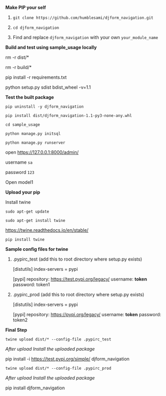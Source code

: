**Make PIP your self**

1. `git clone https://github.com/humblesami/djform_navigation.git`
2. `cd djform_navigation`

3. Find and replace `djform_navigation` with your own `your_module_name`

**Build and test using sample_usage locally**

rm -r dist/*

rm -r build/*

pip install -r requirements.txt

python setup.py sdist bdist_wheel -v=1.1

**Test the built package**

`pip uninstall -y djform_navigation`

`pip install dist/djform_navigation-1.1-py3-none-any.whl`

`cd sample_usage`

`python manage.py initsql`

`python manage.py runserver`

open https://127.0.0.1:8000/admin/ 

username `sa`

password `123`

Open model1

**Upload your pip**

Install twine

`sudo apt-get update`

`sudo apt-get install twine`

https://twine.readthedocs.io/en/stable/

`pip install twine`

**Sample config files for twine**

1. .pypirc_test (add this to root directory where setup.py exists)

    [distutils]
    index-servers = pypi

    [pypi]
    repository: https://test.pypi.org/legacy/
    username: __token__
    password: token1


2. .pypirc_prod (add this to root directory where setup.py exists)

    [distutils]
    index-servers = pypi

    [pypi]
    repository: https://pypi.org/legacy/
    username: __token__
    password: token2

**Final Step**

`twine upload dist/* --config-file .pypirc_test`

*After upload Install the uploaded package*

pip install -i https://test.pypi.org/simple/ djform_navigation


`twine upload dist/* --config-file .pypirc_prod`

*After upload Install the uploaded package*

pip install djform_navigation
